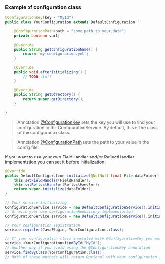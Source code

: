 ### Example of configuration class

```java
@ConfigurationKey(key = "MyId")
public class YourConfiguration extends DefaultConfiguration {
    
    @ConfigurationPath(path = "some.path.to.your.data")
    private boolean var1;
    
    @Override
    public String getConfigurationName() {
        return "my-configuration.yml";
    }

    @Override
    public void afterInitializing() {
        // TODO stuff
    }

    @Override
    public String getDirectory() {
        return super.getDirectory();
    }
    
}
```

>Annotation [@ConfigurationKey](https://github.com/NeitExx/ConfigurationNikkyAPI/blob/559a470089151636c557128bb68a2b14a312d78c/src/main/java/me/neitexx/configuration/api/annotation/ConfigurationKey.java) sets the key you will use to find your configuration in the ConfigurationService. By default, this is the class of the configuration class.

>Annotation [@ConfigurationPath](https://github.com/NeitExx/ConfigurationNikkyAPI/blob/559a470089151636c557128bb68a2b14a312d78c/src/main/java/me/neitexx/configuration/api/annotation/ConfigurationPath.java) sets the path to your value in the config file.

If you want to use your own FieldHandler and/or ReflectHandler implementation you can set it before initialization:
```java
@Override
public DefaultConfiguration initialize(@NotNull final File dataFolder) {
    this.setFieldHandler(FieldHandler);
    this.setReflectHandler(ReflectHandler);
    return super.initialize(dataFolder);
}
```

```java
// Your service initializing
ConfigurationService service = new DefaultConfigurationService().initialize(JavaPlugin);
// Or with your own ConfigurationRepository implementation
ConfigurationService service = new DefaultConfigurationService().initialize(JavaPlugin, ConfigurationRepository);

// Your configuration registration
service.register(JavaPlugin, YourConfiguration.class);

// If your configuration class annotated with @ConfigurationKey you must use the key to find your instance
service.<YourConfiguration>findById("MyId");
// Another way if you avoid using the @ConfigurationKey annotation
service.findByClass(YourConfiguration.class);
// Both of these methods will return Optional with your configuration instance or null
```